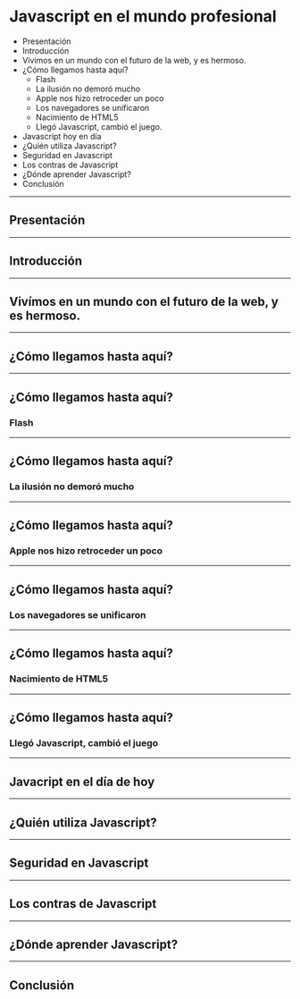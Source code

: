 # Javascript en el mundo profesional 
- Presentación
- Introducción
- Vivimos en un mundo con el futuro de la web, y es hermoso.
- ¿Cómo llegamos hasta aquí?
  * Flash
  * La ilusión no demoró mucho
  * Apple nos hizo retroceder un poco
  * Los navegadores se unificaron
  * Nacimiento de HTML5
  * Llegó Javascript, cambió el juego.
- Javascript hoy en día
- ¿Quién utiliza Javascript?
- Seguridad en Javascript
- Los contras de Javascript
- ¿Dónde aprender Javascript?
- Conclusión

---

## Presentación

---

## Introducción

---

## Vivímos en un mundo con el futuro de la web, y es hermoso.

---

## ¿Cómo llegamos hasta aquí?

---

## ¿Cómo llegamos hasta aquí?
### Flash

---

## ¿Cómo llegamos hasta aquí?
### La ilusión no demoró mucho

---

## ¿Cómo llegamos hasta aquí?
### Apple nos hizo retroceder un poco

---

## ¿Cómo llegamos hasta aquí?
### Los navegadores se unificaron

---

## ¿Cómo llegamos hasta aquí?
### Nacimiento de HTML5

---

## ¿Cómo llegamos hasta aquí?
### Llegó Javascript, cambió el juego

---

## Javacript en el día de hoy

---

## ¿Quién utiliza Javascript?

---

## Seguridad en Javascript

---

## Los contras de Javascript

---

## ¿Dónde aprender Javascript?

---

## Conclusión